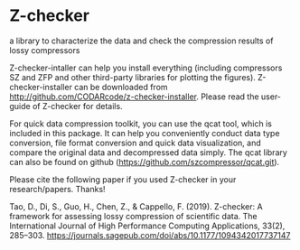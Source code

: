 # Z-checker
a library to characterize the data and check the compression results of lossy compressors

Z-checker-intaller can help you install everything (including compressors SZ and ZFP and other third-party libraries for plotting the figures). Z-checker-installer can be downloaded from http://github.com/CODARcode/z-checker-installer. Please read the user-guide of Z-checker for details.

For quick data compression toolkit, you can use the qcat tool, which is included in this package. It can help you conveniently conduct data type conversion, file format conversion and quick data visualization, and compare the original data and decompressed data simply. The qcat library can also be found on github (https://github.com/szcompressor/qcat.git).

Please cite the following paper if you used Z-checker in your research/papers. Thanks!

Tao, D., Di, S., Guo, H., Chen, Z., & Cappello, F. (2019). Z-checker: A framework for assessing lossy compression of scientific data. The International Journal of High Performance Computing Applications, 33(2), 285–303. 
https://journals.sagepub.com/doi/abs/10.1177/1094342017737147
